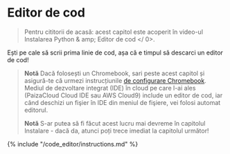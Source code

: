 # Editor de cod

> Pentru cititorii de acasă: acest capitol este acoperit în video-ul  Instalarea Python & amp; Editor de cod </ 0>.</p> </blockquote> 
> 
> Ești pe cale să scrii prima linie de cod, așa că e timpul să descarci un editor de cod!
> 
> > **Notă** Dacă folosești un Chromebook, sari peste acest capitol și asigură-te că urmezi instrucțiunile [de configurare Chromebook](../chromebook_setup/README.md). Mediul de dezvoltare integrat (IDE) în cloud pe care l-ai ales (PaizaCloud Cloud IDE sau AWS Cloud9) include un editor de cod, iar când deschizi un fişier în IDE din meniul de fişiere, vei folosi automat editorul.
> > 
> > **Notă** S-ar putea să fi făcut acest lucru mai devreme în capitolul Instalare - dacă da, atunci poți trece imediat la capitolul următor!
> 
> {% include "/code_editor/instructions.md" %}